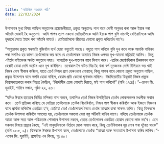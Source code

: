 ```yaml
---
title: 'অতিৰিক্ত অধ্যয়ন পাঠ'
date: 22/03/2024
---
```


উপাসনাৰ মুখ্য বিষয় আছিল অনুতাপৰ প্ৰয়োজনীয়তা, প্ৰকৃত অনুতাপঃ পাপ বাবে দোষী অনুভৱ কৰা আৰু ইয়াৰ পৰা আঁতৰি যোৱাই হৈ অনুতাপ। আমি পাপৰ ত্যাগ নকৰো যেতিয়ালৈকে আমি ইয়াক পাপ বুলি নাচাওঁ; যেতিয়ালৈকে আমি হৃদয়ৰে সৈতে ইয়াৰ পৰা আঁতৰি নাযাওঁ। তেতিয়ালৈকে জীৱনত কোনো প্ৰকৃত পৰিৱৰ্তন নহ’ব।

“অনুতাপৰ প্ৰকৃত স্বৰূপটো বুজিবলৈ ব্যৰ্থ হোৱা বহুতেই আছে। বহুতে পাপ কৰিলে বুলি দুখ কৰে আৰু আনকি বাহিৰৰ পৰা সলনিও হয় কাৰণ তেওঁলোকে ভয় কৰে যে তেওঁলোকৰ অন্যায়ে নিজৰ ওপৰত দুখ-যাতনা কঢ়িয়াই আনিব। কিন্তু এইটো বাইবেলৰ অৰ্থত অনুতাপ নহয়। পাপতকৈ দুখ-যাতনাৰ বাবে বিলাপ কৰে। এচৌৰ জ্যেষ্ঠাধিকাৰ চিৰকালৰ বাবে হেৰাই যোৱা দেখি অচৌৰ এনে দুখ কৰিছিল। তৰোৱাল লৈ বাটত থিয় হৈ থকা স্বৰ্গ দূতজনক দেখি বিলিয়মে ভয় খাই নিজৰ দোষ স্বীকাৰ কৰিলে, যাতে তেওঁ নিজৰ প্ৰাণ হেৰুওৱাব নোৱাৰে; কিন্তু পাপৰ বাবে কোনো প্ৰকৃত অনুতাপ নাছিল, প্ৰকৃত উদ্দেশ্যৰ বাবে সলনি হোৱা নাছিল, বেয়াৰ প্ৰতি কোনো ঘৃণাভাব নাছিল। ঈষ্কৰিয়োতীয় যিহূদাই নিজৰ প্ৰভুক বিশ্বাসঘাতকতা কৰাৰ পিছত কৈছিল, “নিৰ্দোষীৰ তেজ শোধাই দিয়াত, মই পাপ কৰিলোঁ” (মথি ২৭:৪)।”-এলেন জি. হুৱাইট, শান্তিৰ সন্ধান, পৃষ্ঠা-২২, ২৩।

“যদিও ঈশ্বৰে হাতেৰে নিৰ্মিত মন্দিৰত বাস নকৰে, তথাপিও তেওঁ নিজৰ উপস্থিতিৰে তেওঁৰ লোকসকলৰ মণ্ডলীক সন্মান কৰে। তেওঁ প্ৰতিজ্ঞা কৰিছে যে যেতিয়া তেওঁলোকে তেওঁক বিচাৰিবলৈ, নিজৰ পাপ স্বীকাৰ কৰিবলৈ আৰু ইজনে সিজনৰ বাবে প্ৰাৰ্থনা কৰিবলৈ একত্ৰিত হ’ব, তেতিয়া তেওঁ তেওঁলোকৰ সৈতে তেওঁৰ আত্মাৰ দ্বাৰা সাক্ষাৎ কৰিব। কিন্তু যিসকলে তেওঁক উপাসনা কৰিবলৈ সমবেত হয়, তেওঁলোকে সকলো বেয়া বস্তু আঁîৰাই ৰাখিব লাগে। যদিহে তেওঁলোকে তেওঁক আত্মা আৰু সত্য আৰু পৱিত্ৰতাৰ শোভাৰে উপাসনা নকৰে, তেন্তে তেওঁলোকৰ একত্ৰিত হোৱাৰ কোনো লাভ নহ’ব। এনে সকলৰ বিষয়ে প্ৰভুৱে কৈছে, “এই মানুহবিলাকে ওঁঠেৰে মোক সন্মান কৰে, কিন্তু তেওঁবিলাকৰ হৃয় মোৰ পৰা দূৰৈত থাকে” (মথি ১৫:৮, ৯)। যিসকলে ঈশ্বৰক উপাসনা কৰে, তেওঁলোকে তেওঁক “আত্মা আৰু সত্যতাৰে উপাসনা কৰিব লাগিব।”-এলেন জি. হুৱাইট, প্ৰফেটছ এণ্ড কিংছ, পৃঃ ৫০।